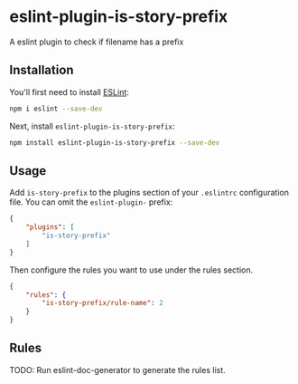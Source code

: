 # eslint-plugin-is-story-prefix

A eslint plugin to check if filename has a prefix

## Installation

You'll first need to install [ESLint](https://eslint.org/):

```sh
npm i eslint --save-dev
```

Next, install `eslint-plugin-is-story-prefix`:

```sh
npm install eslint-plugin-is-story-prefix --save-dev
```

## Usage

Add `is-story-prefix` to the plugins section of your `.eslintrc` configuration file. You can omit the `eslint-plugin-` prefix:

```json
{
    "plugins": [
        "is-story-prefix"
    ]
}
```


Then configure the rules you want to use under the rules section.

```json
{
    "rules": {
        "is-story-prefix/rule-name": 2
    }
}
```

## Rules

<!-- begin auto-generated rules list -->
TODO: Run eslint-doc-generator to generate the rules list.
<!-- end auto-generated rules list -->


